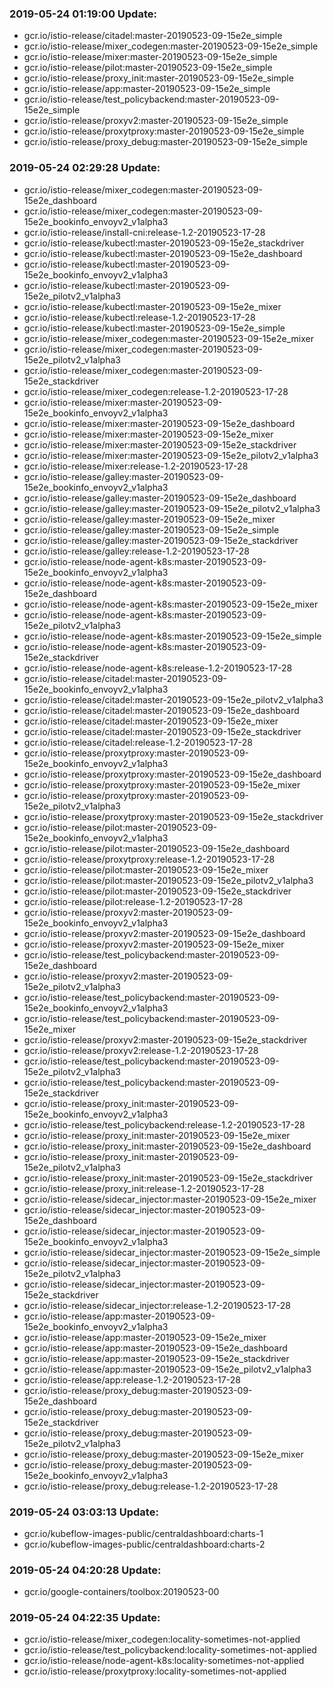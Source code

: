 ### 2019-05-24 01:19:00 Update:

- gcr.io/istio-release/citadel:master-20190523-09-15e2e_simple
- gcr.io/istio-release/mixer_codegen:master-20190523-09-15e2e_simple
- gcr.io/istio-release/mixer:master-20190523-09-15e2e_simple
- gcr.io/istio-release/pilot:master-20190523-09-15e2e_simple
- gcr.io/istio-release/proxy_init:master-20190523-09-15e2e_simple
- gcr.io/istio-release/app:master-20190523-09-15e2e_simple
- gcr.io/istio-release/test_policybackend:master-20190523-09-15e2e_simple
- gcr.io/istio-release/proxyv2:master-20190523-09-15e2e_simple
- gcr.io/istio-release/proxytproxy:master-20190523-09-15e2e_simple
- gcr.io/istio-release/proxy_debug:master-20190523-09-15e2e_simple
### 2019-05-24 02:29:28 Update:

- gcr.io/istio-release/mixer_codegen:master-20190523-09-15e2e_dashboard
- gcr.io/istio-release/mixer_codegen:master-20190523-09-15e2e_bookinfo_envoyv2_v1alpha3
- gcr.io/istio-release/install-cni:release-1.2-20190523-17-28
- gcr.io/istio-release/kubectl:master-20190523-09-15e2e_stackdriver
- gcr.io/istio-release/kubectl:master-20190523-09-15e2e_dashboard
- gcr.io/istio-release/kubectl:master-20190523-09-15e2e_bookinfo_envoyv2_v1alpha3
- gcr.io/istio-release/kubectl:master-20190523-09-15e2e_pilotv2_v1alpha3
- gcr.io/istio-release/kubectl:master-20190523-09-15e2e_mixer
- gcr.io/istio-release/kubectl:release-1.2-20190523-17-28
- gcr.io/istio-release/kubectl:master-20190523-09-15e2e_simple
- gcr.io/istio-release/mixer_codegen:master-20190523-09-15e2e_mixer
- gcr.io/istio-release/mixer_codegen:master-20190523-09-15e2e_pilotv2_v1alpha3
- gcr.io/istio-release/mixer_codegen:master-20190523-09-15e2e_stackdriver
- gcr.io/istio-release/mixer_codegen:release-1.2-20190523-17-28
- gcr.io/istio-release/mixer:master-20190523-09-15e2e_bookinfo_envoyv2_v1alpha3
- gcr.io/istio-release/mixer:master-20190523-09-15e2e_dashboard
- gcr.io/istio-release/mixer:master-20190523-09-15e2e_mixer
- gcr.io/istio-release/mixer:master-20190523-09-15e2e_stackdriver
- gcr.io/istio-release/mixer:master-20190523-09-15e2e_pilotv2_v1alpha3
- gcr.io/istio-release/mixer:release-1.2-20190523-17-28
- gcr.io/istio-release/galley:master-20190523-09-15e2e_bookinfo_envoyv2_v1alpha3
- gcr.io/istio-release/galley:master-20190523-09-15e2e_dashboard
- gcr.io/istio-release/galley:master-20190523-09-15e2e_pilotv2_v1alpha3
- gcr.io/istio-release/galley:master-20190523-09-15e2e_mixer
- gcr.io/istio-release/galley:master-20190523-09-15e2e_simple
- gcr.io/istio-release/galley:master-20190523-09-15e2e_stackdriver
- gcr.io/istio-release/galley:release-1.2-20190523-17-28
- gcr.io/istio-release/node-agent-k8s:master-20190523-09-15e2e_bookinfo_envoyv2_v1alpha3
- gcr.io/istio-release/node-agent-k8s:master-20190523-09-15e2e_dashboard
- gcr.io/istio-release/node-agent-k8s:master-20190523-09-15e2e_mixer
- gcr.io/istio-release/node-agent-k8s:master-20190523-09-15e2e_pilotv2_v1alpha3
- gcr.io/istio-release/node-agent-k8s:master-20190523-09-15e2e_simple
- gcr.io/istio-release/node-agent-k8s:master-20190523-09-15e2e_stackdriver
- gcr.io/istio-release/node-agent-k8s:release-1.2-20190523-17-28
- gcr.io/istio-release/citadel:master-20190523-09-15e2e_bookinfo_envoyv2_v1alpha3
- gcr.io/istio-release/citadel:master-20190523-09-15e2e_pilotv2_v1alpha3
- gcr.io/istio-release/citadel:master-20190523-09-15e2e_dashboard
- gcr.io/istio-release/citadel:master-20190523-09-15e2e_mixer
- gcr.io/istio-release/citadel:master-20190523-09-15e2e_stackdriver
- gcr.io/istio-release/citadel:release-1.2-20190523-17-28
- gcr.io/istio-release/proxytproxy:master-20190523-09-15e2e_bookinfo_envoyv2_v1alpha3
- gcr.io/istio-release/proxytproxy:master-20190523-09-15e2e_dashboard
- gcr.io/istio-release/proxytproxy:master-20190523-09-15e2e_mixer
- gcr.io/istio-release/proxytproxy:master-20190523-09-15e2e_pilotv2_v1alpha3
- gcr.io/istio-release/proxytproxy:master-20190523-09-15e2e_stackdriver
- gcr.io/istio-release/pilot:master-20190523-09-15e2e_bookinfo_envoyv2_v1alpha3
- gcr.io/istio-release/pilot:master-20190523-09-15e2e_dashboard
- gcr.io/istio-release/proxytproxy:release-1.2-20190523-17-28
- gcr.io/istio-release/pilot:master-20190523-09-15e2e_mixer
- gcr.io/istio-release/pilot:master-20190523-09-15e2e_pilotv2_v1alpha3
- gcr.io/istio-release/pilot:master-20190523-09-15e2e_stackdriver
- gcr.io/istio-release/pilot:release-1.2-20190523-17-28
- gcr.io/istio-release/proxyv2:master-20190523-09-15e2e_bookinfo_envoyv2_v1alpha3
- gcr.io/istio-release/proxyv2:master-20190523-09-15e2e_dashboard
- gcr.io/istio-release/proxyv2:master-20190523-09-15e2e_mixer
- gcr.io/istio-release/test_policybackend:master-20190523-09-15e2e_dashboard
- gcr.io/istio-release/proxyv2:master-20190523-09-15e2e_pilotv2_v1alpha3
- gcr.io/istio-release/test_policybackend:master-20190523-09-15e2e_bookinfo_envoyv2_v1alpha3
- gcr.io/istio-release/test_policybackend:master-20190523-09-15e2e_mixer
- gcr.io/istio-release/proxyv2:master-20190523-09-15e2e_stackdriver
- gcr.io/istio-release/proxyv2:release-1.2-20190523-17-28
- gcr.io/istio-release/test_policybackend:master-20190523-09-15e2e_pilotv2_v1alpha3
- gcr.io/istio-release/test_policybackend:master-20190523-09-15e2e_stackdriver
- gcr.io/istio-release/proxy_init:master-20190523-09-15e2e_bookinfo_envoyv2_v1alpha3
- gcr.io/istio-release/test_policybackend:release-1.2-20190523-17-28
- gcr.io/istio-release/proxy_init:master-20190523-09-15e2e_mixer
- gcr.io/istio-release/proxy_init:master-20190523-09-15e2e_dashboard
- gcr.io/istio-release/proxy_init:master-20190523-09-15e2e_pilotv2_v1alpha3
- gcr.io/istio-release/proxy_init:master-20190523-09-15e2e_stackdriver
- gcr.io/istio-release/proxy_init:release-1.2-20190523-17-28
- gcr.io/istio-release/sidecar_injector:master-20190523-09-15e2e_mixer
- gcr.io/istio-release/sidecar_injector:master-20190523-09-15e2e_dashboard
- gcr.io/istio-release/sidecar_injector:master-20190523-09-15e2e_bookinfo_envoyv2_v1alpha3
- gcr.io/istio-release/sidecar_injector:master-20190523-09-15e2e_simple
- gcr.io/istio-release/sidecar_injector:master-20190523-09-15e2e_pilotv2_v1alpha3
- gcr.io/istio-release/sidecar_injector:master-20190523-09-15e2e_stackdriver
- gcr.io/istio-release/sidecar_injector:release-1.2-20190523-17-28
- gcr.io/istio-release/app:master-20190523-09-15e2e_bookinfo_envoyv2_v1alpha3
- gcr.io/istio-release/app:master-20190523-09-15e2e_mixer
- gcr.io/istio-release/app:master-20190523-09-15e2e_dashboard
- gcr.io/istio-release/app:master-20190523-09-15e2e_stackdriver
- gcr.io/istio-release/app:master-20190523-09-15e2e_pilotv2_v1alpha3
- gcr.io/istio-release/app:release-1.2-20190523-17-28
- gcr.io/istio-release/proxy_debug:master-20190523-09-15e2e_dashboard
- gcr.io/istio-release/proxy_debug:master-20190523-09-15e2e_stackdriver
- gcr.io/istio-release/proxy_debug:master-20190523-09-15e2e_pilotv2_v1alpha3
- gcr.io/istio-release/proxy_debug:master-20190523-09-15e2e_mixer
- gcr.io/istio-release/proxy_debug:master-20190523-09-15e2e_bookinfo_envoyv2_v1alpha3
- gcr.io/istio-release/proxy_debug:release-1.2-20190523-17-28
### 2019-05-24 03:03:13 Update:

- gcr.io/kubeflow-images-public/centraldashboard:charts-1
- gcr.io/kubeflow-images-public/centraldashboard:charts-2
### 2019-05-24 04:20:28 Update:

- gcr.io/google-containers/toolbox:20190523-00
### 2019-05-24 04:22:35 Update:

- gcr.io/istio-release/mixer_codegen:locality-sometimes-not-applied
- gcr.io/istio-release/test_policybackend:locality-sometimes-not-applied
- gcr.io/istio-release/node-agent-k8s:locality-sometimes-not-applied
- gcr.io/istio-release/proxytproxy:locality-sometimes-not-applied
